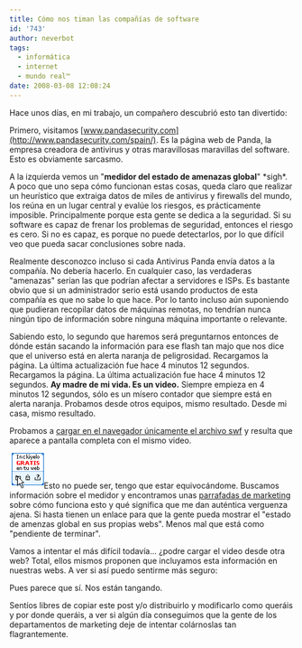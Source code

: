 ```yaml
---
title: Cómo nos timan las compañías de software
id: '743'
author: neverbot
tags:
  - informática
  - internet
  - mundo real™
date: 2008-03-08 12:08:24
---
```


Hace unos días, en mi trabajo, un compañero descubrió esto tan divertido:

Primero, visitamos [www.pandasecurity.com](http://www.pandasecurity.com/spain/). Es la página web de Panda, la empresa creadora de antivirus y otras maravillosas maravillas del software. Esto es obviamente sarcasmo.

A la izquierda vemos un "**medidor del estado de amenazas global**" \*sigh\*. A poco que uno sepa cómo funcionan estas cosas, queda claro que realizar un heurístico que extraiga datos de miles de antivirus y firewalls del mundo, los reúna en un lugar central y evalúe los riesgos, es prácticamente imposible. Principalmente porque esta gente se dedica a la seguridad. Si su software es capaz de frenar los problemas de seguridad, entonces el riesgo es cero. Si no es capaz, es porque no puede detectarlos, por lo que difícil veo que pueda sacar conclusiones sobre nada.

Realmente desconozco incluso si cada Antivirus Panda envía datos a la compañía. No debería hacerlo. En cualquier caso, las verdaderas "amenazas" serían las que podrían afectar a servidores e ISPs. Es bastante obvio que si un administrador serio está usando productos de esta compañía es que no sabe lo que hace. Por lo tanto incluso aún suponiendo que pudieran recopilar datos de máquinas remotas, no tendrían nunca ningún tipo de información sobre ninguna máquina importante o relevante.

Sabiendo esto, lo segundo que haremos será preguntarnos entonces de dónde están sacando la información para ese flash tan majo que nos dice que el universo está en alerta naranja de peligrosidad. Recargamos la página. La última actualización fue hace 4 minutos 12 segundos. Recargamos la página. La última actualización fue hace 4 minutos 12 segundos. **Ay madre de mi vida. Es un video.** Siempre empieza en 4 minutos 12 segundos, sólo es un mísero contador que siempre está en alerta naranja. Probamos desde otros equipos, mismo resultado. Desde mi casa, mismo resultado.

Probamos a [cargar en el navegador únicamente el archivo swf](http://www.pandasecurity.com/virus_info/flash/pandaThreatWatch_migracion.swf?idiom=1&dir=/img/enc/&dircfg=/virus_info/exports/alerta/&acercade=/spain/homeusers/security-info/gtw/) y resulta que aparece a pantalla completa con el mismo video.

![¡Inclúyelo gratis en tu web!](./como-nos-timan-las-companias-de-software/incluyelo_gratis.gif "¡Inclúyelo gratis en tu web!")Esto no puede ser, tengo que estar equivocándome. Buscamos información sobre el medidor y encontramos unas [parrafadas de marketing](http://www.pandasecurity.com/spain/homeusers/security-info/gtw/) sobre cómo funciona esto y qué significa que me dan auténtica verguenza ajena. Si hasta tienen un enlace para que la gente pueda mostrar el "estado de amenzas global en sus propias webs". Menos mal que está como "pendiente de terminar".

Vamos a intentar el más difícil todavía... ¿podre cargar el video desde otra web? Total, ellos mismos proponen que incluyamos esta información en nuestras webs. A ver si así puedo sentirme más seguro:

Pues parece que sí. Nos están tangando.

Sentíos libres de copiar este post y/o distribuirlo y modificarlo como queráis y por donde queráis, a ver si algún día conseguimos que la gente de los departamentos de marketing deje de intentar colárnoslas tan flagrantemente.
